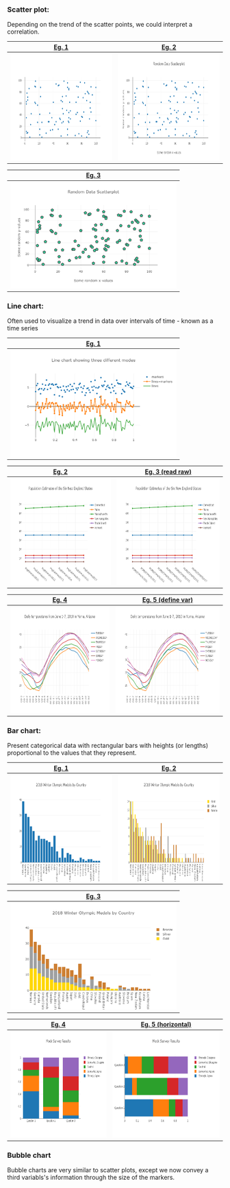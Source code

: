 ### **Scatter plot**:  
Depending on the trend of the scatter points, we could interpret a correlation.    

[Eg. 1](Code/Plotly_Scatter_eg_1.ipynb)           |  [Eg. 2](Code/Plotly_Scatter_eg_2.ipynb) 
:-------------------------:|:-------------------------:
<img src="image/Plotly_Scatter_eg_1.png" height="250">   |  <img src="image/Plotly_Scatter_eg_2.png" height="250"> 

[Eg. 3](Code/Plotly_Scatter_eg_3.ipynb)            |  
:-------------------------:|
<img src="image/Plotly_Scatter_eg_3.png" height="250">   |  

### **Line chart**: 
Often used to visualize a trend in data over intervals of time - known as a time series  

[Eg. 1](Code/Plotly_Scatter_eg_1.ipynb)            |  
:-------------------------:|
<img src="image/Line_Chart_eg_1.png" height="250">   | 

[Eg. 2](Code/Line_Chart_eg_2.ipynb)           |  [Eg. 3 (read raw)](Code/Line_Chart_eg_3.ipynb)  
:-------------------------:|:-------------------------:
<img src="image/Line_Chart_eg_2.png" height="250">   |  <img src="image/Line_Chart_eg_3.png" height="250"> 

[Eg. 4](Code/Line_Chart_eg_4.ipynb)           |  [Eg. 5 (define var)](Code/Line_Chart_eg_5.ipynb)  
:-------------------------:|:-------------------------:
<img src="image/Line_Chart_eg_4.png" height="250">   |  <img src="image/Line_Chart_eg_5.png" height="250"> 

### **Bar chart**: 
Present categorical data with rectangular bars with heights (or lengths) proportional to the values that they represent.  

[Eg. 1](Code/Bar_Chart_eg_1.ipynb)           |  [Eg. 2](Code/Bar_Chart_eg_2.ipynb)  
:-------------------------:|:-------------------------:
<img src="image/Bar_Chart_eg_1.png" height="250">   |  <img src="image/Bar_Chart_eg_2.png" height="250"> 

[Eg. 3](Code/Bar_Chart_eg_3.ipynb)            |  
:-------------------------:|
<img src="image/Bar_Chart_eg_3.png" height="250">   | 

[Eg. 4](Code/Bar_Chart_eg_4.ipynb)           |  [Eg. 5 (horizontal)](Code/Bar_Chart_eg_5.ipynb)  
:-------------------------:|:-------------------------:
<img src="image/Bar_Chart_eg_4.png" height="250">   |  <img src="image/Bar_Chart_eg_5.png" height="250"> 

### **Bubble chart**
Bubble charts are very similar to scatter plots, except we now convey a third variabls's information through the size of the markers.




